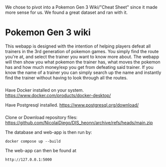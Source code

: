 We chose to pivot into a Pokemon Gen 3 Wiki/"Cheat Sheet" since it made more sense for us. We found a great dataset and ran with it.

# Pokemon Gen 3 wiki
This webapp is designed with the intention of helping players defeat all trainers in the 3rd generation of pokemon games. You simply find the route you're at, and select the trainer you want to know more about. The webapp will then show you what pokemon the trainer has, what moves the pokemon has and how much money/exp you get from defeating said trainer. If you know the name of a trainer you can simply search up the name and instantly find the trainer without having to look through all the routes.


###
Have Docker installed on your system. 
https://www.docker.com/products/docker-desktop/

Have Postgresql installed.
https://www.postgresql.org/download/


###
Clone or Download repository files: https://github.com/NicolaiDiego/DIS_heonn/archive/refs/heads/main.zip

The database and web-app is then run by:

	docker compose up --build

The web-app can then be found at 

	http://127.0.0.1:5000
